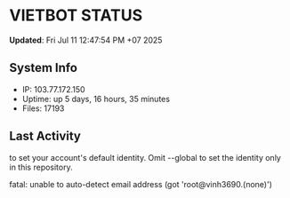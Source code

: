 # VIETBOT STATUS
**Updated**: Fri Jul 11 12:47:54 PM +07 2025

## System Info
- IP: 103.77.172.150
- Uptime: up 5 days, 16 hours, 35 minutes
- Files: 17193

## Last Activity

to set your account's default identity.
Omit --global to set the identity only in this repository.

fatal: unable to auto-detect email address (got 'root@vinh3690.(none)')
